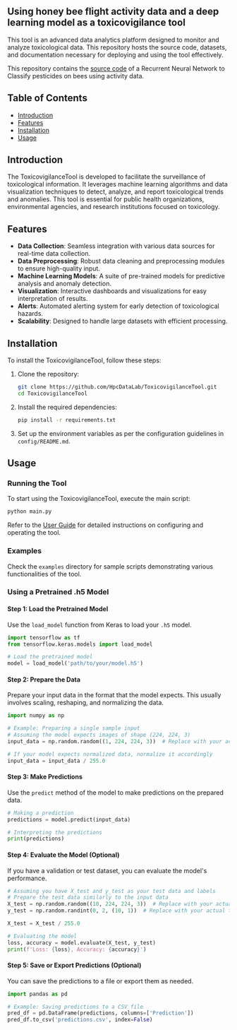 ## Using honey bee flight activity data and a deep learning model as a toxicovigilance tool

This tool is an advanced data analytics platform designed to monitor and analyze toxicological data. This repository hosts the source code, datasets, and documentation necessary for deploying and using the tool effectively.

This repository contains the [source code](code/toxicovigilance_tool.py) of a Recurrent Neural Network to Classify pesticides on bees using activity data.

## Table of Contents

- [Introduction](#introduction)
- [Features](#features)
- [Installation](#installation)
- [Usage](#usage)

## Introduction

The ToxicovigilanceTool is developed to facilitate the surveillance of toxicological information. It leverages machine learning algorithms and data visualization techniques to detect, analyze, and report toxicological trends and anomalies. This tool is essential for public health organizations, environmental agencies, and research institutions focused on toxicology.

## Features

- **Data Collection**: Seamless integration with various data sources for real-time data collection.
- **Data Preprocessing**: Robust data cleaning and preprocessing modules to ensure high-quality input.
- **Machine Learning Models**: A suite of pre-trained models for predictive analysis and anomaly detection.
- **Visualization**: Interactive dashboards and visualizations for easy interpretation of results.
- **Alerts**: Automated alerting system for early detection of toxicological hazards.
- **Scalability**: Designed to handle large datasets with efficient processing.

## Installation

To install the ToxicovigilanceTool, follow these steps:

1. Clone the repository:
    ```sh
    git clone https://github.com/HpcDataLab/ToxicovigilanceTool.git
    cd ToxicovigilanceTool
    ```

2. Install the required dependencies:
    ```sh
    pip install -r requirements.txt
    ```

3. Set up the environment variables as per the configuration guidelines in `config/README.md`.

## Usage

### Running the Tool

To start using the ToxicovigilanceTool, execute the main script:
```sh
python main.py
```

Refer to the [User Guide](docs/UserGuide.md) for detailed instructions on configuring and operating the tool.

### Examples

Check the `examples` directory for sample scripts demonstrating various functionalities of the tool.

### Using a Pretrained .h5 Model

#### Step 1: Load the Pretrained Model

Use the `load_model` function from Keras to load your `.h5` model.

```python
import tensorflow as tf
from tensorflow.keras.models import load_model

# Load the pretrained model
model = load_model('path/to/your/model.h5')
```

#### Step 2: Prepare the Data

Prepare your input data in the format that the model expects. This usually involves scaling, reshaping, and normalizing the data.

```python
import numpy as np

# Example: Preparing a single sample input
# Assuming the model expects images of shape (224, 224, 3)
input_data = np.random.random((1, 224, 224, 3))  # Replace with your actual data

# If your model expects normalized data, normalize it accordingly
input_data = input_data / 255.0
```

#### Step 3: Make Predictions

Use the `predict` method of the model to make predictions on the prepared data.

```python
# Making a prediction
predictions = model.predict(input_data)

# Interpreting the predictions
print(predictions)
```

#### Step 4: Evaluate the Model (Optional)

If you have a validation or test dataset, you can evaluate the model's performance.

```python
# Assuming you have X_test and y_test as your test data and labels
# Prepare the test data similarly to the input data
X_test = np.random.random((10, 224, 224, 3))  # Replace with your actual test data
y_test = np.random.randint(0, 2, (10, 1))  # Replace with your actual test labels

X_test = X_test / 255.0

# Evaluating the model
loss, accuracy = model.evaluate(X_test, y_test)
print(f'Loss: {loss}, Accuracy: {accuracy}')
```

#### Step 5: Save or Export Predictions (Optional)

You can save the predictions to a file or export them as needed.

```python
import pandas as pd

# Example: Saving predictions to a CSV file
pred_df = pd.DataFrame(predictions, columns=['Prediction'])
pred_df.to_csv('predictions.csv', index=False)
```


